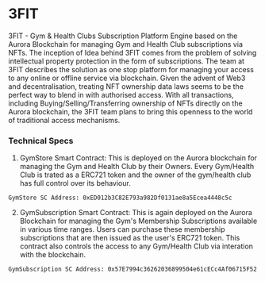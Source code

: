 # 3FIT

3FIT - Gym & Health Clubs Subscription Platform Engine based on the Aurora Blockchain for managing Gym and Health Club subscriptions via NFTs.
The inception of Idea behind 3FIT comes from the problem of solving intellectual property protection in the form of subscriptions. The team at 3FIT describes the solution as one stop platform for managing your access to any online or offline service via blockchain. 
Given the advent of Web3 and decentralisation, treating NFT ownership data laws seems to be the perfect way to blend in with authorised access. With all transactions, including Buying/Selling/Transferring ownership of NFTs directly on the Aurora blockchain, the 3FIT team plans to bring this openness to the world of traditional access mechanisms.

### Technical Specs
1. GymStore Smart Contract: This is deployed on the Aurora blockchain for managing the Gym and Health Club by their Owners. Every Gym/Health Club is trated as a ERC721 token and the owner of the gym/health club has full control over its behaviour. 
```
GymStore SC Address: 0xED012b3C82E793a982Df0131ae8a5Ecea4448c5c
```

2. GymSubscription Smart Contract: This is again deployed on the Aurora Blockchain for managing the Gym's Membership Subscriptions available in various time ranges. Users can purchase these membership subscriptions that are then issued as the user's ERC721 token. This contract also controls the access to any Gym/Health Club via interation with the blockchain. 
```
GymSubscription SC Address: 0x57E7994c36262036899504e61cECc4Af06715F52
```
